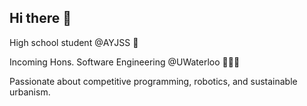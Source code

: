 ## Hi there 👋
High school student @AYJSS 🍁

Incoming Hons. Software Engineering @UWaterloo 🪿🩷💜

Passionate about competitive programming, robotics, and sustainable urbanism.

<!--
**aicheye/aicheye** is a ✨ _special_ ✨ repository because its `README.md` (this file) appears on your GitHub profile.

Here are some ideas to get you started:

- 🔭 I’m currently working on ...
- 🌱 I’m currently learning ...
- 👯 I’m looking to collaborate on ...
- 🤔 I’m looking for help with ...
- 💬 Ask me about ...
- 📫 How to reach me: ...
- 😄 Pronouns: ...
- ⚡ Fun fact: ...
-->
